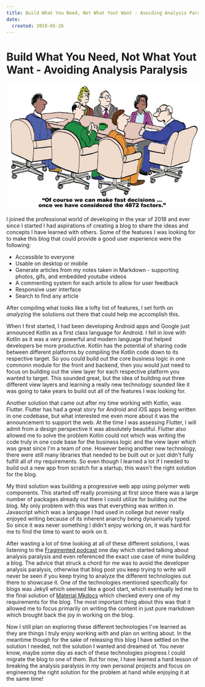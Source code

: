 ```yaml
---
title: Build What You Need, Not What Yout Want - Avoiding Analysis Paralysis
date:
  created: 2019-05-26
---
```


# Build What You Need, Not What Yout Want - Avoiding Analysis Paralysis

![](../../assets/images/analysis-paralysis.jpg)

<!-- more -->

I joined the professional world of developing in the year of 2018 and ever since I started I had aspirations of creating a blog to share the ideas and concepts I have learned with others. Some of the features I was looking for to make this blog that could provide a good user experience were the following: 

* Accessible to everyone 
* Usable on desktop or mobile
* Generate articles from my notes taken in Markdown - supporting photos, gifs, and embedded youtube videos
* A commenting system for each article to allow for user feedback
* Responsive user interface
* Search to find any article

After compiling what looks like a lofty list of features, I set forth on *analyzing* the solutions out there that could help me accomplish this. 

When I first started, I had been developing Android apps and Google just announced Kotlin as a first class language for Android. I fell in love with Kotlin as it was a very powerful and modern language that helped developers be more productive. Kotlin has the potential of sharing code between different platforms by compiling the Kotlin code down to its respective target. So you could build out the core business logic in one commonn module for the front and backend, then you would just need to focus on building out the view layer for each respective platform you wanted to target. This sounded great, but the idea of building out three different view layers and learning a really new technology sounded like it was going to take years to build out all of the features I was looking for. 

Another solution that came out after my time working with Kotlin, was Flutter. Flutter has had a great story for Android and iOS apps being written in one codebase, but what interested me even more about it was the announcement to support the web. At the time I was assessing Flutter, I will admit from a design perspective it was absolutely beautiful. Flutter also allowed me to solve the problem Kotlin could not which was writing the code truly in one code base for the business logic and the view layer which was great since I'm a team of one. However being another new technology, there were still many libraries that needed to be built out or just didn't fully fulfill all of my requirements. So even though I learned a lot if I needed to build out a new app from scratch for a startup, this wasn't the right solution for the blog. 

My third solution was building a progressive web app using polymer web components. This started off really promising at first since there was a large number of packages already out there I could utilize for building out the blog. My only problem with this was that everything was written in Javascript which was a language I had used in college but never really enjoyed writing because of its inherent anarchy being dynamically typed. So since it was never something I didn't enjoy working on, it was hard for me to find the time to want to work on it. 

After wasting a lot of time looking at all of these different solutions, I was listening to the [Fragmented podcast](https://fragmentedpodcast.com/episodes/194/) one day which started talking about analysis paralysis and even referenced the exact use case of mine building a blog. The advice that struck a chord for me was to avoid the developer analysis paralysis, otherwise that blog post you keep trying to write will never be seen if you keep trying to analyze the different technologies out there to showcase it. One of the technologies mentioned specifically for blogs was Jekyll which seemed like a good start, which eventually led me to the final solution of [Material Mkdocs](https://github.com/squidfunk/mkdocs-material) which checked every one of my requirements for the blog. The most important thing about this was that it allowed me to focus primarily on writing the content in just pure markdown which brought back the joy in working on the blog. 

Now I still plan on exploring these different technologies I've learned as they are things I truly enjoy working with and plan on writing about. In the meantime though for the sake of releasing this blog I have settled on the solution I needed, not the solution I wanted and dreamed of. You never know, maybe some day as each of these technologies progress I could migrate the blog to one of them. But for now, I have learned a hard lesson of breaking the analysis paralysis in my own personal projects and focus on engineering the right solution for the problem at hand while enjoying it at the same time!